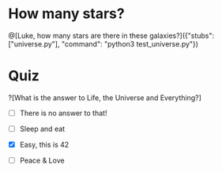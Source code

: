 # How many stars?

@[Luke, how many stars are there in these galaxies?]({"stubs": ["universe.py"], "command": "python3 test_universe.py"})

# Quiz

?[What is the answer to Life, the Universe and Everything?]
-[ ] There is no answer to that!
-[ ] Sleep and eat
-[x] Easy, this is 42
-[ ] Peace & Love


